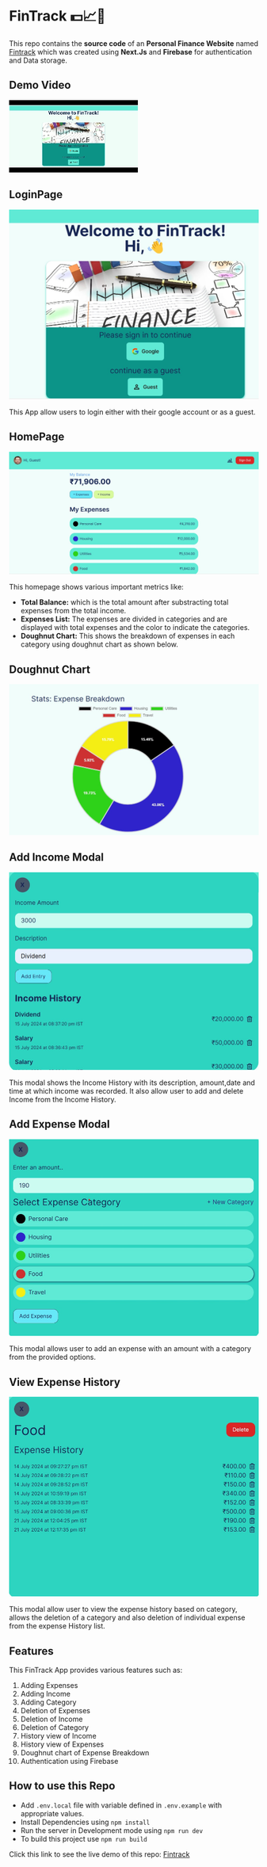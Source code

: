 # FinTrack 💵📈📝

This repo contains the **source code** of an **Personal Finance Website** named [Fintrack](https://fintrack-eight.vercel.app/) which was created using **Next.Js** and **Firebase** for authentication and Data storage.

## Demo Video

![Demo Video](./FinTrackSnapshots/FinTrackDemo.gif)

## LoginPage

![Login Page](./FinTrackSnapshots/loginPage.jpg)

This App allow users to login either with their google account or as a guest.

## HomePage

![HomePage](./FinTrackSnapshots/HomePagePart2.jpg)

This homepage shows various important metrics like:

-   **Total Balance:** which is the total amount after substracting total expenses from the total income.
-   **Expenses List:** The expenses are divided in categories and are displayed with total expenses and the color to indicate the categories.
-   **Doughnut Chart:** This shows the breakdown of expenses in each category using doughnut chart as shown below.

## Doughnut Chart

![Doughnut chart](./FinTrackSnapshots/DougnutChart.jpg)

## Add Income Modal

![AddIncome Modal](./FinTrackSnapshots/AddIncomeModal.jpg)

This modal shows the Income History with its description, amount,date and time at which income was recorded. It also allow user to add and delete Income from the Income History.

## Add Expense Modal

![AddExpense Modal](./FinTrackSnapshots/AddExpenseModal.jpg)

This modal allows user to add an expense with an amount with a category from the provided options.

## View Expense History

![Expense View](./FinTrackSnapshots/ViewExpensesModal.jpg)

This modal allow user to view the expense history based on category, allows the deletion of a category and also deletion of individual expense from the expense History list.

## Features

This FinTrack App provides various features such as:

1. Adding Expenses
2. Adding Income
3. Adding Category
4. Deletion of Expenses
5. Deletion of Income
6. Deletion of Category
7. History view of Income
8. History view of Expenses
9. Doughnut chart of Expense Breakdown
10. Authentication using Firebase

## How to use this Repo

-   Add `.env.local` file with variable defined in `.env.example` with appropriate values.
-   Install Dependencies using `npm install`
-   Run the server in Development mode using `npm run dev`
-   To build this project use `npm run build`

Click this link to see the live demo of this repo: [Fintrack](https://fintrack-eight.vercel.app/)
